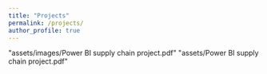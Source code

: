 ```yaml
---
title: "Projects"
permalink: /projects/
author_profile: true
---
```


 "assets/images/Power BI supply chain project.pdf"
 "assets/Power BI supply chain project.pdf"

